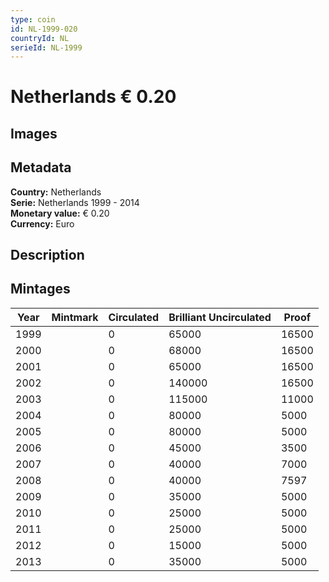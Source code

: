 ```yaml
---
type: coin
id: NL-1999-020
countryId: NL
serieId: NL-1999
---
```


# Netherlands € 0.20

## Images


## Metadata

**Country:** Netherlands\
**Serie:** Netherlands 1999 - 2014\
**Monetary value:** € 0.20\
**Currency:** Euro

## Description


## Mintages
| Year | Mintmark | Circulated | Brilliant Uncirculated | Proof |
| ---- | -------- | ---------- | ---------------------- | ----- |
| 1999 |  | 0| 65000 | 16500 |
| 2000 |  | 0| 68000 | 16500 |
| 2001 |  | 0| 65000 | 16500 |
| 2002 |  | 0| 140000 | 16500 |
| 2003 |  | 0| 115000 | 11000 |
| 2004 |  | 0| 80000 | 5000 |
| 2005 |  | 0| 80000 | 5000 |
| 2006 |  | 0| 45000 | 3500 |
| 2007 |  | 0| 40000 | 7000 |
| 2008 |  | 0| 40000 | 7597 |
| 2009 |  | 0| 35000 | 5000 |
| 2010 |  | 0| 25000 | 5000 |
| 2011 |  | 0| 25000 | 5000 |
| 2012 |  | 0| 15000 | 5000 |
| 2013 |  | 0| 35000 | 5000 |
